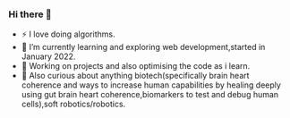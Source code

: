 ### Hi there 👋

- ⚡ I love doing algorithms.
- 🔭 I’m currently learning and exploring web development,started in January 2022.
- 🌱 Working on projects and also optimising the code as i learn.
- 🌠 Also curious about anything biotech(specifically brain heart coherence and ways to increase human capabilities by healing deeply using gut brain heart coherence,biomarkers to test and debug human cells),soft robotics/robotics. 


